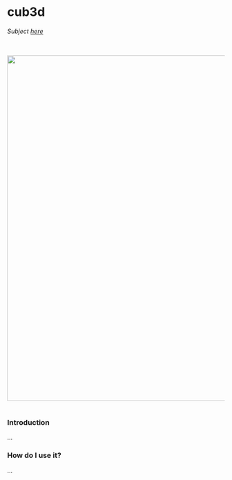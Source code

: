 # cub3d
_Subject [here](https://drive.google.com/file/d/1DdEeNRq60nDWjNNqel8XLHKLR12YEDt4/view?usp=sharing)_

<p align="center"> 
<br><br>
<img  width="800" src="https://i.postimg.cc/brf7VfCp/screenshot.png">
<br><br>
</p>


### Introduction
...

### How do I use it?
...
